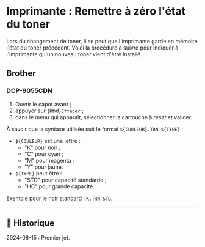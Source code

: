 # Imprimante : Remettre à zéro l'état du toner

Lors du changement de toner, il se peut que l'imprimante garde en mémoire l'état du toner précédent.
Voici la procédure à suivre pour indiquer à l'imprimante qu'un nouveau toner vient d'être installé.

## Brother

### DCP-9055CDN

1. Ouvrir le capot avant ;
2. appuyer sur {kbd}`Effacer` ;
3. dans le menu qui apparaît, sélectionner la cartouche à *reset* et valider.

À savoir que la syntaxe utilisée suit le format `${COULEUR}.TRN-${TYPE}` :

- `${COULEUR}` est une lettre :
  - "K" pour noir ;
  - "C" pour cyan ;
  - "M" pour magenta ;
  - "Y" pour jaune.
- `${TYPE}` peut être :
  - "STD" pour capacité standarde ;
  - "HC" pour grande capacité.

Exemple pour le noir standard : `K.TRN-STD`.

---

## 📜 Historique

2024-08-15
: Premier jet.
